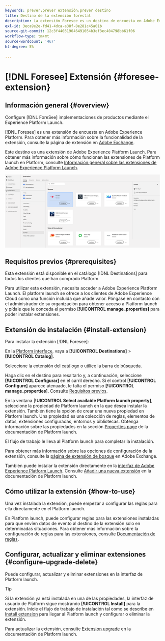 ```yaml
---
keywords: prever;prever extensión;prever destino
title: Destino de la extensión forestal
description: La extensión Foresee es un destino de encuesta en Adobe Experience Platform. Para obtener más información sobre la funcionalidad de la extensión, consulte la página de la extensión en Adobe Exchange.
exl-id: 3eca9e2e-fd41-4dca-a38f-8e281c45a01b
source-git-commit: 12c3f440319046491054b3ef3ec404798bb61f06
workflow-type: tm+mt
source-wordcount: '467'
ht-degree: 5%

---
```


# [!DNL Foresee] Extensión {#foresee-extension}

## Información general {#overview}

Configure [!DNL ForeSee] implementaciones de productos mediante el Experience Platform Launch.

[!DNL Foresee] es una extensión de encuesta en Adobe Experience Platform. Para obtener más información sobre la funcionalidad de la extensión, consulte la página de extensión en [Adobe Exchange](https://exchange.adobe.com/experiencecloud.details.100164.html).

Este destino es una extensión de Adobe Experience Platform Launch. Para obtener más información sobre cómo funcionan las extensiones de Platform launch en Platform, consulte [Información general sobre las extensiones de Adobe Experience Platform Launch](../launch-extensions/overview.md).

![Extensión Foresee](../../assets/catalog/survey/foresee/catalog.png)

## Requisitos previos {#prerequisites}

Esta extensión está disponible en el catálogo [!DNL Destinations] para todos los clientes que han comprado Platform.

Para utilizar esta extensión, necesita acceder a Adobe Experience Platform Launch. El platform launch se ofrece a los clientes de Adobe Experience Cloud como una función incluida que añade valor. Póngase en contacto con el administrador de su organización para obtener acceso a Platform launch y pídale que le conceda el permiso **[!UICONTROL manage_properties]** para poder instalar extensiones.

## Extensión de instalación {#install-extension}

Para instalar la extensión [!DNL Foresee]:

En la [Platform interface](http://platform.adobe.com/), vaya a **[!UICONTROL Destinations]** > **[!UICONTROL Catalog]**.

Seleccione la extensión del catálogo o utilice la barra de búsqueda.

Haga clic en el destino para resaltarlo y, a continuación, seleccione **[!UICONTROL Configurar]** en el carril derecho. Si el control **[!UICONTROL Configure]** aparece atenuado, le falta el permiso **[!UICONTROL manage_properties]**. Consulte [Requisitos previos](#prerequisites).

En la ventana **[!UICONTROL Select available Platform launch property]**, seleccione la propiedad de Platform launch en la que desea instalar la extensión. También tiene la opción de crear una nueva propiedad en Platform launch. Una propiedad es una colección de reglas, elementos de datos, extensiones configuradas, entornos y bibliotecas. Obtenga información sobre las propiedades en la sección [Properties page](../../../tags/ui/administration/companies-and-properties.md#properties-page) de la documentación de Platform launch.

El flujo de trabajo le lleva al Platform launch para completar la instalación.

Para obtener más información sobre las opciones de configuración de la extensión, consulte la [página de extensión de bosque](https://exchange.adobe.com/experiencecloud.details.100164.html) en Adobe Exchange.

También puede instalar la extensión directamente en la [interfaz de Adobe Experience Platform Launch](https://launch.adobe.com/). Consulte [Añadir una nueva extensión](../../../tags/ui/managing-resources/extensions/overview.md#add-a-new-extension) en la documentación de Platform launch.

## Cómo utilizar la extensión {#how-to-use}

Una vez instalada la extensión, puede empezar a configurar las reglas para ella directamente en el Platform launch.

En Platform launch, puede configurar reglas para las extensiones instaladas para que envíen datos de evento al destino de la extensión solo en determinadas situaciones. Para obtener más información sobre la configuración de reglas para las extensiones, consulte [Documentación de reglas](../../../tags/ui/managing-resources/rules.md).

## Configurar, actualizar y eliminar extensiones {#configure-upgrade-delete}

Puede configurar, actualizar y eliminar extensiones en la interfaz de Platform launch.

>[!TIP]
>
>Si la extensión ya está instalada en una de las propiedades, la interfaz de usuario de Platform sigue mostrando **[!UICONTROL Install]** para la extensión. Inicie el flujo de trabajo de instalación tal como se describe en [Install extension](#install-extension) para llegar al Platform launch y configurar o eliminar la extensión.

Para actualizar la extensión, consulte [Extension upgrade](../../../tags/ui/managing-resources/extensions/extension-upgrade.md) en la documentación de Platform launch.
